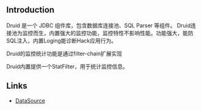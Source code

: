 ## Introduction

Druid 是一个 JDBC 组件库，包含数据库连接池、SQL Parser 等组件。
Druid连接池为监控而生，内置强大的监控功能，监控特性不影响性能。功能强大，能防SQL注入，内置Loging能诊断Hack应用行为。


Druid的监控统计功能是通过filter-chain扩展实现

Druid内置提供一个StatFilter，用于统计监控信息。




## Links

- [DataSource](/docs/CS/Java/DataSource/DataSource.md)